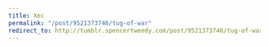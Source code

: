 ```yaml
---
title: Xec
permalink: "/post/9521373746/tug-of-war"
redirect_to: http://tumblr.spencertweedy.com/post/9521373746/tug-of-war
---
```


